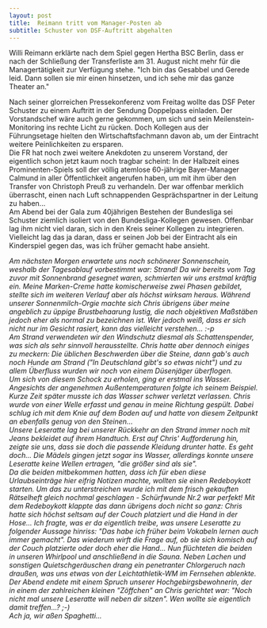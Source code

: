 ```yaml
---
layout: post
title:  Reimann tritt vom Manager-Posten ab
subtitle: Schuster von DSF-Auftritt abgehalten
---
```


Willi Reimann erklärte nach dem Spiel gegen Hertha BSC Berlin, dass er nach der Schließung der Transferliste am 31. August nicht mehr für die Managertätigkeit zur Verfügung stehe. "Ich bin das Gesabbel und Gerede leid. Dann sollen sie mir einen hinsetzen, und ich sehe mir das ganze Theater an."

Nach seiner glorreichen Pressekonferenz vom Freitag wollte das DSF Peter Schuster zu einem Auftritt in der Sendung Doppelpass einladen. Der Vorstandschef wäre auch gerne gekommen, um sich und sein Meilenstein-Monitoring ins rechte Licht zu rücken. Doch Kollegen aus der Führungsetage hielten den Wirtschaftsfachmann davon ab, um der Eintracht weitere Peinlichkeiten zu ersparen.  
Die FR hat noch zwei weitere Anekdoten zu unserem Vorstand, der eigentlich schon jetzt kaum noch tragbar scheint: In der Halbzeit eines Prominenten-Spiels soll der völlig atemlose 60-jährige Bayer-Manager Calmund in aller Öffentlichkeit angerufen haben, um mit ihm über den Transfer von Christoph Preuß zu verhandeln. Der war offenbar merklich überrascht, einen nach Luft schnappenden Gesprächspartner in der Leitung zu haben...  
Am Abend bei der Gala zum 40jährigen Bestehen der Bundesliga sei Schuster ziemlich isoliert von den Bundesliga-Kollegen gewesen. Offenbar lag ihm nicht viel daran, sich in den Kreis seiner Kollegen zu integrieren. Vielleicht lag das ja daran, dass er seinen Job bei der Eintracht als ein Kinderspiel gegen das, was ich früher gemacht habe ansieht.

_Am nächsten Morgen erwartete uns noch schönerer Sonnenschein, weshalb der Tagesablauf vorbestimmt war: Strand! Da wir bereits vom Tag zuvor mit Sonnenbrand gesegnet waren, schmierten wir uns erstmal kräftig ein. Meine Marken-Creme hatte komischerweise zwei Phasen gebildet, stellte sich im weiteren Verlauf aber als höchst wirksam heraus. Während unserer Sonnenmilch-Orgie machte sich Chris übrigens über meine angeblich zu üppige Brustbehaarung lustig, die nach objektiven Maßstäben jedoch eher als normal zu bezeichnen ist. Wer jedoch weiß, dass er sich nicht nur im Gesicht rasiert, kann das vielleicht verstehen... :-p  
Am Strand verwendeten wir den Windschutz diesmal als Schattenspender, was sich als sehr sinnvoll herausstellte. Chris hatte aber dennoch einiges zu meckern: Die üblichen Beschwerden über die Steine, dann gab's auch noch Hunde am Strand ("In Deutschland gibt's so etwas nicht") und zu allem Überfluss wurden wir noch von einem Düsenjäger überflogen.  
Um sich von diesem Schock zu erholen, ging er erstmal ins Wasser. Angesichts der angenehmen Außentemperaturen folgte ich seinem Beispiel. Kurze Zeit später musste ich das Wasser schwer verletzt verlassen. Chris wurde von einer Welle erfasst und genau in meine Richtung gespült. Dabei schlug ich mit dem Knie auf dem Boden auf und hatte von diesem Zeitpunkt an ebenfalls genug von den Steinen...  
Unsere Leseratte lag bei unserer Rückkehr an den Strand immer noch mit Jeans bekleidet auf ihrem Handtuch. Erst auf Chris' Aufforderung hin, zeigte sie uns, dass sie doch die passende Kleidung drunter hatte. Es geht doch... Die Mädels gingen jetzt sogar ins Wasser, allerdings konnte unsere Leseratte keine Wellen ertragen, "die größer sind als sie".  
Da die beiden mitbekommen hatten, dass ich für eben diese Urlaubseinträge hier eifrig Notizen machte, wollten sie einen Redeboykott starten. Um das zu unterstreichen wurde ich mit dem frisch gekauften Rätselheft gleich nochmal geschlagen - Schürfwunde Nr.2 war perfekt! Mit dem Redeboykott klappte das dann übrigens doch nicht so ganz: Chris hatte sich höchst seltsam auf der Couch platziert und die Hand in der Hose... Ich fragte, was er da eigentlich treibe, was unsere Leseratte zu folgender Aussage hinriss: "Das habe ich früher beim Vokabeln lernen auch immer gemacht". Das wiederum wirft die Frage auf, ob sie sich komisch auf der Couch platzierte oder doch eher die Hand... Nun flüchteten die beiden in unseren Whirlpool und anschließend in die Sauna. Neben Lachen und sonstigen Quietschgeräuschen drang ein penetranter Chlorgeruch nach draußen, was uns etwas von der Leichtathletik-WM im Fernsehen ablenkte. Der Abend endete mit einem Spruch unserer Hochgebirgsbewohnerin, der in einem der zahlreichen kleinen "Zöffchen" an Chris gerichtet war: "Noch nicht mal unsere Leseratte will neben dir sitzen". Wen wollte sie eigentlich damit treffen...? ;-)  
Ach ja, wir aßen Spaghetti..._
